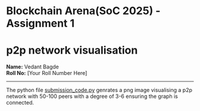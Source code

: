 # Blockchain Arena(SoC 2025) - Assignment 1
# p2p network visualisation

**Name:** Vedant Bagde  
**Roll No:** [Your Roll Number Here]

---

The python file [submission_code.py](submission_code.py) genrates a png image visualising a p2p network with 50-100 peers with a degree of 3-6 ensuring the graph is connected.

